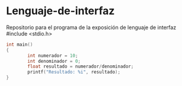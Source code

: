 # Lenguaje-de-interfaz
Repositorio para el programa de la exposición de lenguaje de interfaz
#include <stdio.h>

```c
int main()
{
        int numerador = 10;
        int denominador = 0;
        float resultado = numerador/denominador;
        printf("Resultado: %i", resultado);
}
```
